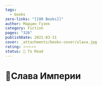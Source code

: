 ```yaml
---
tags:
  - books
zero-links: "[[00 Books]]"
author: Марцин Гузек
category: Fiction
pages: "326"
publishDate: 2021-03-31
cover: _attachments/books-cover/slava.jpg
rating: ⭐⭐⭐⭐⭐
status: 🔷 To Read
---
```

# 📔Слава Империи